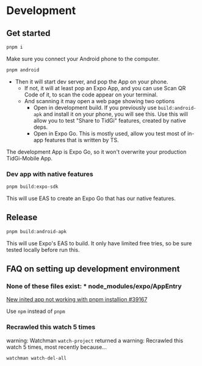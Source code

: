 # Development

## Get started

```sh
pnpm i
```

Make sure you connect your Android phone to the computer.

```sh
pnpm android
```

- Then it will start dev server, and pop the App on your phone.
  - If not, it will at least pop an Expo App, and you can use Scan QR Code of it, to scan the code appear on your terminal.
  - And scanning it may open a web page showing two options
    - Open in development build. If you previously use `build:android-apk` and install it on your phone, you will see this. Use this will allow you to test "Share to TidGi" features, created by native deps.
    - Open in Expo Go. This is mostly used, allow you test most of in-app features that is written by TS.

The development App is Expo Go, so it won't overwrite your production TidGi-Mobile App.

### Dev app with native features

```sh
pnpm build:expo-sdk
```

This will use EAS to create an Expo Go that has our native features.

## Release

```sh
pnpm build:android-apk
```

This will use Expo's EAS to build. It only have limited free tries, so be sure tested locally before run this.

## FAQ on setting up development environment

### None of these files exist: \* node_modules/expo/AppEntry

[New inited app not working with pnpm installion #39167](https://github.com/facebook/react-native/issues/39167)

Use `npm` instead of `pnpm`

### Recrawled this watch 5 times

warning: Watchman `watch-project` returned a warning: Recrawled this watch 5 times, most recently because...

```sh
watchman watch-del-all
```

